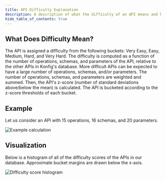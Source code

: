 ```yaml
---
title: API Difficulty Explanation
description: A description of what the difficulty of an API means and how it is computed.
hide_table_of_contents: true
---
```


## What Does Difficulty Mean?

The API is assigned a difficulty from the following buckets: Very Easy, Easy, Medium, Hard, and Very Hard.
The difficulty is computed as a function of the number of operations, schemas, and parameters of the API, relative to the other APIs in Konfig's database.
More difficult APIs can be expected to have a large number of operations, schemas, and/or parameters.
The number of operations, schemas, and parameters are weighted and summed.
Then, the API's z-score (number of standard deviations above/below the mean) is calculated.
The API is bucketed according to the z-score thresholds of each bucket.

## Example

Let us consider an API with 15 operations, 16 schemas, and 20 parameters.

![Example calculation](/img/example-difficulty-calculation.png)

## Visualization

Below is a histogram of all of the difficulty scores of the APIs in our database. Approximate bucket margins are drawn below the x-axis.

![Difficulty score histogram](/img/difficulty-histogram.png)
